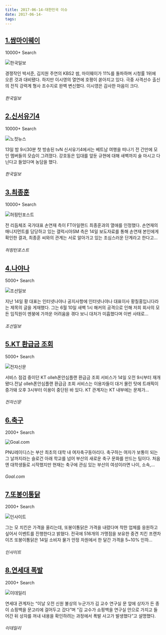 ```yaml
---
title: 2017-06-14-대한민국 이슈
date: 2017-06-14-
tags: 
---
```


[1.쌈마이웨이](http://www.hankookilbo.com/v/f58748e79a8cfb4b10bf31e39eb9be40)
--

10000+ Search

![한국일보](http://t0.gstatic.com/images?q=tbn:ANd9GcRL4OF96myolZ3jWJiWQmqHn3WKQvRu6aIZ8BjQuHBg1zcGX9ZD73Kq6BcWSXTuDlw-jjZ5NqOR)

경쟁작인 박서준, 김지원 주연의 KBS2 쌈, 마이웨이가 11%를 돌파하며 시청률 1위에 오른 것과 대비됐다. 하지만 이시영의 열연에 호평이 쏟아지고 있다. 극중 사격선수 출신의 전직 강력계 형사 조수지로 완벽 변신했다. 이시영은 감사한 마음이 크다.
###### 한국일보

[2.신서유기4](http://www.hankookilbo.com/v/c8b2e24005727e0bc8b2e24005727e0b)
--

10000+ Search

![노컷뉴스](http://t2.gstatic.com/images?q=tbn:ANd9GcRjKz1gd0YGv3io6X8YjD-X3nVLur8-CIjaf9JCmbu5cYfrXyMWUAJgLe5yXTxpr6sC8RqtEvHo)

13일 밤 9시30분 첫 방송된 tvN 신서유기4에서는 베트남 여행을 떠나기 전 간만에 모인 멤버들의 모습이 그려졌다. 강호동은 입대를 앞둔 규현에 대해 새벽까지 술 마시고 다닌다고 들었다며 농담을 했다.
###### 한국일보

[3.최종훈](http://www.huffingtonpost.kr/2017/06/14/story_n_17088730.html)
--

10000+ Search

![허핑턴포스트](http://t2.gstatic.com/images?q=tbn:ANd9GcSDFmBgtAB91DEUh4cWRD13WZqx-jIhfPjKHxn2Xy-TYJFNIKCtiptxuWTfEvoiSuFAmn61NAmT)

전 리듬체조 국가대표 손연재 측이 FT아일랜드 최종훈과의 열애를 인정했다. 손연재의 매니지먼트를 담당하고 있는 갤럭시아SM 측은 14일 보도자료를 통해 손연재 본인에게 확인한 결과, 최종훈 씨와의 관계는 서로 알아가고 있는 조심스러운 단계라고 한다고...
###### 허핑턴포스트

[4.나야나](http://news.chosun.com/site/data/html_dir/2017/06/15/2017061501459.html)
--

5000+ Search

![조선일보](http://t1.gstatic.com/images?q=tbn:ANd9GcSOCfqmWsFfaGBX903GODPlDAGkjDDJKSN7wvjEEg-gFCH5ItN4lgWcbjX4TofyZwbLYEMz1jfx)

지난 14일 황 대표는 인터넷나야나 공지사항에 인터넷나야나 대표이사 황칠홍입니다라는 제목의 글을 게재했다. 그는 6월 10일 새벽 1시 해커의 공격으로 인해 저희 회사의 모든 임직원이 멘붕에 가까운 어려움을 겪다 보니 대처가 미흡했다며 이번 사태로...
###### 조선일보

[5.KT 환급금 조회](http://www.etnews.com/20170614000078)
--

5000+ Search

![전자신문](http://t1.gstatic.com/images?q=tbn:ANd9GcQt40GIeUCFG4LZqGhbXZ8FvoRJ9YVO0W70ahjXMlnQpl6iS3v0qCDNqdydQ5u5HuG2J0dqPjpq)

서비스 점검 중이던 KT olleh폰안심플랜 환급금 조회 서비스가 14일 오전 9시부터 재개됐다.전날 olleh폰안심플랜 환급금 조회 서비스는 이용자들이 대거 몰린 탓에 트래픽이 증가돼 오후 3시부터 이용이 중단된 바 있다. KT 관계자는 KT 내부에는 문제가...
###### 전자신문

[6.축구](http://www.goal.com/kr/news/132/all-news/2017/06/15/36376212/%EC%B6%95%EA%B5%AC-%ED%95%98%EB%8A%94-%EC%97%AC%EC%9E%90%EB%93%A4-%EC%B6%95%EA%B5%AC-%EC%95%84%EB%8A%94-k%EB%A6%AC%EA%B1%B0%EB%A5%BC-%EB%A7%8C%EB%82%98%EB%8B%A4)
--

2000+ Search

![Goal.com](http://t0.gstatic.com/images?q=tbn:ANd9GcQj_H8PUm_ozI-WMcvbEelIp0n1vVvJ5sY3RukrxRkysnTgDdjZ4j6pcBBBtWEFZHseJLd_p0mR)

PNU레이디스는 부산 최초의 대학 내 여자축구동아리다. 축구하는 여자가 보통이 되는 그 날까지라는 슬로건 아래 학교를 넘어 부산의 새로운 축구 문화를 만드는 팀이다. 처음엔 대학생들로 시작했지만 현재는 축구에 관심 있는 부산의 여성이라면 나이, 소속,...
###### Goal.com

[7.또봉이통닭](http://www.insight.co.kr/newsRead.php?ArtNo=109490)
--

2000+ Search

![인사이트](http://t2.gstatic.com/images?q=tbn:ANd9GcSH6iJvrQ3ltPxWShX5VGbxzwvTf64A9_jix69cDrN8-QJoTZwh_FG4ma6p1FfNqOr6_bRuTLUm)

그는 모 치킨은 가격을 올리는데, 또봉이통닭은 가격을 내렸다며 착한 업체를 응원하고 싶어서 이벤트를 진행한다고 밝혔다. 전국에 516개의 가맹점을 보유한 중견 치킨 프랜차이즈 또봉이통닭은 14일 소비자 물가 안정 차원에서 한 달간 가격을 5~10% 인하...
###### 인사이트

[8.연세대 폭발](http://www.edaily.co.kr/news/newspath.asp?newsid=04454246615961392)
--

2000+ Search

![이데일리](http://t0.gstatic.com/images?q=tbn:ANd9GcQ9JRH57iOBrpvT5RHOZzCc1D1BcRAcLn2oaOxSAybSChKjaHYHxy4VfUem3IauLRhBGByWMEr7)

연세대 관계자는 “이날 오전 신원 불상의 누군가가 김 교수 연구실 문 앞에 상자가 든 종이 쇼핑백을 문고리에 걸어두고 갔다”며 “김 교수가 쇼핑백을 연구실 안으로 가지고 들어간 뒤 상자를 꺼내 내용을 확인하려는 과정에서 폭발 사고가 발생했다”고 설명했다.
###### 이데일리

